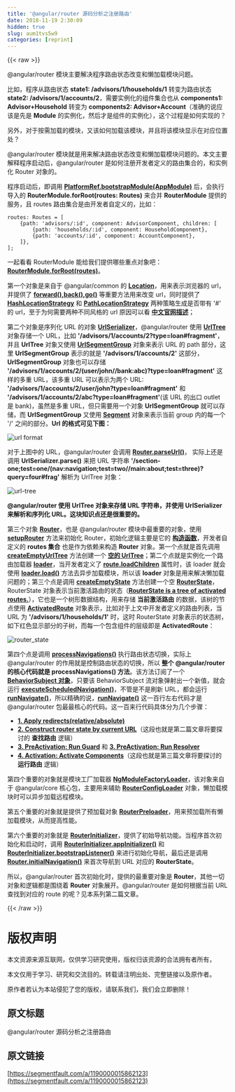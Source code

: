```yaml
---
title: '@angular/router 源码分析之注册路由' 
date: 2018-11-19 2:30:09
hidden: true
slug: aum1tvs5w9
categories: [reprint]
---
```


{{< raw >}}
<p>@angular/router &#x6A21;&#x5757;&#x4E3B;&#x8981;&#x89E3;&#x51B3;&#x7A0B;&#x5E8F;&#x8DEF;&#x7531;&#x72B6;&#x6001;&#x6539;&#x53D8;&#x548C;&#x61D2;&#x52A0;&#x8F7D;&#x6A21;&#x5757;&#x95EE;&#x9898;&#x3002;</p><p>&#x6BD4;&#x5982;&#xFF0C;&#x7A0B;&#x5E8F;&#x4ECE;&#x8DEF;&#x7531;&#x72B6;&#x6001; <strong>state1: /advisors/1/households/1</strong> &#x8F6C;&#x53D8;&#x4E3A;&#x8DEF;&#x7531;&#x72B6;&#x6001; <strong>state2: /advisors/1/accounts/2</strong>&#xFF0C;&#x9700;&#x8981;&#x5B9E;&#x4F8B;&#x5316;&#x7684;&#x7EC4;&#x4EF6;&#x96C6;&#x5408;&#x4E5F;&#x4ECE; <strong>components1: Advisor+Household</strong> &#x8F6C;&#x53D8;&#x4E3A; <strong>components2: Advisor+Account</strong>&#xFF08;&#x51C6;&#x786E;&#x7684;&#x8BF4;&#x5E94;&#x8BE5;&#x662F;&#x5148;&#x662F; <strong>Module</strong> &#x7684;&#x5B9E;&#x4F8B;&#x5316;&#xFF0C;&#x7136;&#x540E;&#x624D;&#x662F;&#x7EC4;&#x4EF6;&#x7684;&#x5B9E;&#x4F8B;&#x5316;&#xFF09;&#xFF0C;&#x8FD9;&#x4E2A;&#x8FC7;&#x7A0B;&#x662F;&#x5982;&#x4F55;&#x5B9E;&#x73B0;&#x7684;&#xFF1F;</p><p>&#x53E6;&#x5916;&#xFF0C;&#x5BF9;&#x4E8E;&#x6309;&#x9700;&#x52A0;&#x8F7D;&#x7684;&#x6A21;&#x5757;&#xFF0C;&#x53C8;&#x8BE5;&#x5982;&#x4F55;&#x52A0;&#x8F7D;&#x8BE5;&#x6A21;&#x5757;&#xFF0C;&#x5E76;&#x4E14;&#x5C06;&#x8BE5;&#x6A21;&#x5757;&#x663E;&#x793A;&#x5728;&#x5BF9;&#x5E94;&#x4F4D;&#x7F6E;&#x5904;&#xFF1F;</p><p>@angular/router &#x6A21;&#x5757;&#x5C31;&#x662F;&#x7528;&#x6765;&#x89E3;&#x51B3;&#x8DEF;&#x7531;&#x72B6;&#x6001;&#x6539;&#x53D8;&#x548C;&#x61D2;&#x52A0;&#x8F7D;&#x6A21;&#x5757;&#x95EE;&#x9898;&#x7684;&#x3002;&#x672C;&#x6587;&#x4E3B;&#x8981;&#x89E3;&#x91CA;&#x7A0B;&#x5E8F;&#x542F;&#x52A8;&#x540E;&#xFF0C;@angular/router &#x662F;&#x5982;&#x4F55;&#x6CE8;&#x518C;&#x5F00;&#x53D1;&#x8005;&#x5B9A;&#x4E49;&#x7684;&#x8DEF;&#x7531;&#x96C6;&#x5408;&#x7684;&#xFF0C;&#x548C;&#x5B9E;&#x4F8B;&#x5316; Router &#x5BF9;&#x8C61;&#x7684;&#x3002;</p><p>&#x7A0B;&#x5E8F;&#x542F;&#x52A8;&#x540E;&#xFF0C;&#x5373;&#x8C03;&#x7528; <strong><a href="https://github.com/angular/angular/blob/master/packages/core/src/application_ref.ts#L252-L276" rel="nofollow noreferrer" target="_blank">PlatformRef.bootstrapModule(AppModule)</a></strong> &#x540E;&#xFF0C;&#x4F1A;&#x6267;&#x884C;&#x5BFC;&#x5165;&#x7684; <strong>RouterModule.forRoot(routes: Routes)</strong> &#x6765;&#x5408;&#x5E76; <strong>RouterModule</strong> &#x63D0;&#x4F9B;&#x7684;&#x670D;&#x52A1;&#xFF0C;&#x4E14; routes &#x8DEF;&#x7531;&#x96C6;&#x5408;&#x662F;&#x7531;&#x5F00;&#x53D1;&#x8005;&#x81EA;&#x5B9A;&#x4E49;&#x7684;&#xFF0C;&#x6BD4;&#x5982;&#xFF1A;</p><div class="widget-codetool" style="display:none"><div class="widget-codetool--inner"><span class="selectCode code-tool" data-toggle="tooltip" data-placement="top" title="" data-original-title="&#x5168;&#x9009;"></span> <span type="button" class="copyCode code-tool" data-toggle="tooltip" data-placement="top" data-clipboard-text="routes: Routes = [
    {path: &apos;advisors/:id&apos;, component: AdvisorComponent, children: [
        {path: &apos;households/:id&apos;, component: HouseholdComponent},
        {path: &apos;accounts/:id&apos;, component: AccountComponent},
    ]},
];" title="" data-original-title="&#x590D;&#x5236;"></span> <span type="button" class="saveToNote code-tool" data-toggle="tooltip" data-placement="top" title="" data-original-title="&#x653E;&#x8FDB;&#x7B14;&#x8BB0;"></span></div></div><pre class="hljs groovy"><code><span class="hljs-string">routes:</span> Routes = [
    {<span class="hljs-string">path:</span> <span class="hljs-string">&apos;advisors/:id&apos;</span>, <span class="hljs-string">component:</span> AdvisorComponent, <span class="hljs-string">children:</span> [
        {<span class="hljs-string">path:</span> <span class="hljs-string">&apos;households/:id&apos;</span>, <span class="hljs-string">component:</span> HouseholdComponent},
        {<span class="hljs-string">path:</span> <span class="hljs-string">&apos;accounts/:id&apos;</span>, <span class="hljs-string">component:</span> AccountComponent},
    ]},
];</code></pre><p>&#x4E00;&#x8D77;&#x770B;&#x770B; RouterModule &#x80FD;&#x7ED9;&#x6211;&#x4EEC;&#x63D0;&#x4F9B;&#x54EA;&#x4E9B;&#x91CD;&#x70B9;&#x5BF9;&#x8C61;&#x5427;&#xFF1A;<strong><a href="https://github.com/angular/angular/blob/master/packages/router/src/router_module.ts#L143-L191" rel="nofollow noreferrer" target="_blank">RouterModule.forRoot(routes)</a></strong>&#x3002;</p><p>&#x7B2C;&#x4E00;&#x4E2A;&#x5BF9;&#x8C61;&#x662F;&#x6765;&#x81EA;&#x4E8E; @angular/common &#x7684; <strong><a href="https://github.com/angular/angular/blob/master/packages/router/src/router_module.ts#L58" rel="nofollow noreferrer" target="_blank">Location</a></strong>&#xFF0C;&#x7528;&#x6765;&#x8868;&#x793A;&#x6D4F;&#x89C8;&#x5668;&#x7684; url&#xFF0C;&#x5E76;&#x63D0;&#x4F9B;&#x4E86; <strong><a href="https://github.com/angular/angular/blob/master/packages/common/src/location/location.ts#L110-L130" rel="nofollow noreferrer" target="_blank">forward(),back(),go()</a></strong> &#x7B49;&#x91CD;&#x8981;&#x65B9;&#x6CD5;&#x7528;&#x6765;&#x6539;&#x53D8; url&#xFF0C;&#x540C;&#x65F6;&#x63D0;&#x4F9B;&#x4E86; <strong><a href="https://github.com/angular/angular/blob/master/packages/common/src/location/hash_location_strategy.ts#L20-L35" rel="nofollow noreferrer" target="_blank">HashLocationStrategy</a></strong> &#x548C; <strong><a href="https://github.com/angular/angular/blob/master/packages/common/src/location/path_location_strategy.ts#L20-L44" rel="nofollow noreferrer" target="_blank">PathLocationStrategy</a></strong> &#x4E24;&#x79CD;&#x7B56;&#x7565;&#x751F;&#x6210;&#x662F;&#x5426;&#x5E26;&#x6709; &apos;#&apos; &#x7684; url&#xFF0C;&#x81F3;&#x4E8E;&#x4E3A;&#x4F55;&#x9700;&#x8981;&#x4E24;&#x79CD;&#x4E0D;&#x540C;&#x98CE;&#x683C;&#x7684; url &#x539F;&#x56E0;&#x53EF;&#x4EE5;&#x770B; <strong><a href="https://angular.cn/guide/router#appendix-emlocationstrategyem-and-browser-url-styles" rel="nofollow noreferrer" target="_blank">&#x4E2D;&#x6587;&#x5B98;&#x7F51;&#x63CF;&#x8FF0;</a></strong>&#xFF1B;</p><p>&#x7B2C;&#x4E8C;&#x4E2A;&#x5BF9;&#x8C61;&#x662F;&#x5E8F;&#x5217;&#x5316; URL &#x7684;&#x5BF9;&#x8C61; <strong><a href="https://github.com/angular/angular/blob/master/packages/router/src/url_tree.ts#L245-L296" rel="nofollow noreferrer" target="_blank">UrlSerializer</a></strong>&#xFF0C;@angular/router &#x4F7F;&#x7528; <strong><a href="https://github.com/angular/angular/blob/master/packages/router/src/url_tree.ts#L79-L128" rel="nofollow noreferrer" target="_blank">UrlTree</a></strong> &#x5BF9;&#x8C61;&#x5B58;&#x50A8;&#x4E00;&#x4E2A; URL&#xFF0C;&#x6BD4;&#x5982; <strong>&apos;/advisors/1/accounts/2?type=loan#fragment&apos;</strong>&#xFF0C;&#x5E76;&#x4E14; <strong>UrlTree</strong> &#x5BF9;&#x8C61;&#x53C8;&#x4F7F;&#x7528; <strong><a href="https://github.com/angular/angular/blob/master/packages/router/src/url_tree.ts#L133-L165" rel="nofollow noreferrer" target="_blank">UrlSegmentGroup</a></strong> &#x5BF9;&#x8C61;&#x6765;&#x8868;&#x793A; URL &#x7684; path &#x90E8;&#x5206;&#xFF0C;&#x8FD9;&#x91CC; <strong>UrlSegmentGroup</strong> &#x8868;&#x793A;&#x7684;&#x5C31;&#x662F; <strong>&apos;/advisors/1/accounts/2&apos;</strong> &#x8FD9;&#x90E8;&#x5206;&#xFF0C;<strong>UrlSegmentGroup</strong> &#x5BF9;&#x8C61;&#x4E5F;&#x53EF;&#x4EE5;&#x5B58;&#x50A8; <strong>&apos;/advisors/1/accounts/2/(user/john//bank:abc)?type=loan#fragment&apos;</strong> &#x8FD9;&#x6837;&#x7684;&#x591A;&#x91CD; URL&#xFF0C;&#x8BE5;&#x591A;&#x91CD; URL &#x53EF;&#x4EE5;&#x8868;&#x793A;&#x4E3A;&#x4E24;&#x4E2A; URL: <strong>&apos;/advisors/1/accounts/2/user/john?type=loan#fragment&apos;</strong> &#x548C; <strong>&apos;/advisors/1/accounts/2/abc?type=loan#fragment&apos;</strong>(&#x8BE5; URL &#x7684;&#x51FA;&#x53E3; outlet &#x662F; bank)&#xFF0C;&#x867D;&#x7136;&#x662F;&#x591A;&#x91CD; URL&#xFF0C;&#x4F46;&#x53EA;&#x9700;&#x8981;&#x7528;&#x4E00;&#x4E2A;&#x5BF9;&#x8C61; <strong>UrlSegmentGroup</strong> &#x5C31;&#x53EF;&#x4EE5;&#x5B58;&#x50A8;&#xFF0C;&#x800C; <strong>UrlSegmentGroup</strong> &#x53C8;&#x4F7F;&#x7528; <strong><a href="https://github.com/angular/angular/blob/master/packages/router/src/url_tree.ts#L171-L214" rel="nofollow noreferrer" target="_blank">Segment</a></strong> &#x5BF9;&#x8C61;&#x6765;&#x8868;&#x793A;&#x5F53;&#x524D; group &#x5185;&#x7684;&#x6BCF;&#x4E00;&#x4E2A; &apos;/&apos; &#x4E4B;&#x95F4;&#x7684;&#x90E8;&#x5206;&#x3002;<strong>Url &#x7684;&#x683C;&#x5F0F;&#x53EF;&#x89C1;&#x4E0B;&#x56FE;&#xFF1A;</strong></p><p><span class="img-wrap"><img data-src="/img/remote/1460000015862126?w=960&amp;h=540" src="https://static.alili.tech/img/remote/1460000015862126?w=960&amp;h=540" alt="url format" title="url format" style="cursor:pointer;display:inline"></span></p><p>&#x5BF9;&#x4E8E;&#x4E0A;&#x56FE;&#x4E2D;&#x7684; URL&#xFF0C;@angular/router &#x4F1A;&#x8C03;&#x7528; <strong><a href="https://github.com/angular/angular/blob/master/packages/router/src/router.ts#L506" rel="nofollow noreferrer" target="_blank">Router.parseUrl()</a></strong>&#xFF0C; &#x5B9E;&#x9645;&#x4E0A;&#x8FD8;&#x662F;&#x8C03;&#x7528; <strong>UrlSerializer.parse()</strong> &#x6765;&#x628A; URL &#x5B57;&#x7B26;&#x4E32; <strong>&apos;/section-one;test=one/(nav:navigation;test=two//main:about;test=three)?query=four#frag&apos;</strong> &#x89E3;&#x6790;&#x4E3A; UrlTree &#x5BF9;&#x8C61;&#xFF1A;</p><p><span class="img-wrap"><img data-src="/img/remote/1460000015862127" src="https://static.alili.tech/img/remote/1460000015862127" alt="url-tree" title="url-tree" style="cursor:pointer;display:inline"></span></p><p><strong>@angular/router &#x4F7F;&#x7528; UrlTree &#x5BF9;&#x8C61;&#x6765;&#x5B58;&#x50A8; URL &#x5B57;&#x7B26;&#x4E32;&#xFF0C;&#x5E76;&#x4F7F;&#x7528; UrlSerializer &#x6765;&#x89E3;&#x6790;&#x548C;&#x5E8F;&#x5217;&#x5316; URL&#x3002;&#x8FD9;&#x5757;&#x77E5;&#x8BC6;&#x70B9;&#x8FD8;&#x662F;&#x5F88;&#x91CD;&#x8981;&#x7684;&#x3002;</strong></p><p>&#x7B2C;&#x4E09;&#x4E2A;&#x5BF9;&#x8C61; <strong><a href="https://github.com/angular/angular/blob/master/packages/router/src/router.ts#L204-L212" rel="nofollow noreferrer" target="_blank">Router</a></strong>&#xFF0C;&#x4E5F;&#x662F; @angular/router &#x6A21;&#x5757;&#x4E2D;&#x6700;&#x91CD;&#x8981;&#x7684;&#x5BF9;&#x8C61;&#xFF0C;&#x4F7F;&#x7528; <strong><a href="https://github.com/angular/angular/blob/master/packages/router/src/router_module.ts#L398-L436" rel="nofollow noreferrer" target="_blank">setupRouter</a></strong> &#x65B9;&#x6CD5;&#x6765;&#x521D;&#x59CB;&#x5316; Router&#xFF0C;&#x521D;&#x59CB;&#x5316;&#x903B;&#x8F91;&#x4E3B;&#x8981;&#x662F;&#x5B83;&#x7684; <strong><a href="https://github.com/angular/angular/blob/master/packages/router/src/router.ts#L277-L296" rel="nofollow noreferrer" target="_blank">&#x6784;&#x9020;&#x51FD;&#x6570;</a></strong>&#xFF0C;&#x5F00;&#x53D1;&#x8005;&#x81EA;&#x5B9A;&#x4E49;&#x7684; <strong>routes &#x96C6;&#x5408;</strong> &#x4E5F;&#x662F;&#x4F5C;&#x4E3A;&#x4F9D;&#x8D56;&#x6765;&#x6784;&#x9020; <strong>Router</strong> &#x5BF9;&#x8C61;&#x3002;&#x7B2C;&#x4E00;&#x4E2A;&#x70B9;&#x5C31;&#x662F;&#x9996;&#x5148;&#x8C03;&#x7528; <strong><a href="https://github.com/angular/angular/blob/master/packages/router/src/url_tree.ts#L12-L14" rel="nofollow noreferrer" target="_blank">createEmptyUrlTree</a></strong> &#x65B9;&#x6CD5;&#x521B;&#x5EFA;&#x4E00;&#x4E2A; <strong><a href="https://github.com/angular/angular/blob/master/packages/router/src/router.ts#L290" rel="nofollow noreferrer" target="_blank">&#x7A7A;&#x7684; UrlTree</a></strong>&#xFF1B;&#x7B2C;&#x4E8C;&#x4E2A;&#x70B9;&#x5C31;&#x662F;&#x5B9E;&#x4F8B;&#x5316;&#x4E00;&#x4E2A;&#x8DEF;&#x7531;&#x52A0;&#x8F7D;&#x5668; <strong><a href="https://github.com/angular/angular/blob/master/packages/router/src/router.ts#L293" rel="nofollow noreferrer" target="_blank">loader</a></strong>&#xFF0C;&#x5F53;&#x5F00;&#x53D1;&#x8005;&#x5B9A;&#x4E49;&#x4E86; <strong><a href="https://github.com/angular/angular/blob/master/packages/router/src/config.ts#L377" rel="nofollow noreferrer" target="_blank">route.loadChildren</a></strong> &#x5C5E;&#x6027;&#x65F6;&#xFF0C;&#x8BE5; loader &#x5C31;&#x4F1A;&#x4F7F;&#x7528; <strong><a href="https://github.com/angular/angular/blob/master/packages/router/src/router_config_loader.ts#L28-L45" rel="nofollow noreferrer" target="_blank">loader.load()</a></strong> &#x65B9;&#x6CD5;&#x53BB;&#x5F02;&#x6B65;&#x52A0;&#x8F7D;&#x6A21;&#x5757;&#xFF0C;&#x6240;&#x4EE5;&#x8BE5; <strong>loader</strong> &#x5BF9;&#x8C61;&#x662F;&#x7528;&#x6765;&#x89E3;&#x51B3;&#x61D2;&#x52A0;&#x8F7D;&#x95EE;&#x9898;&#x7684;&#xFF1B;&#x7B2C;&#x4E09;&#x4E2A;&#x70B9;&#x662F;&#x8C03;&#x7528; <strong><a href="https://github.com/angular/angular/blob/master/packages/router/src/router_state.ts#L61-L72" rel="nofollow noreferrer" target="_blank">createEmptyState</a></strong> &#x65B9;&#x6CD5;&#x521B;&#x5EFA;&#x4E00;&#x4E2A;&#x7A7A; <strong><a href="https://github.com/angular/angular/blob/master/packages/router/src/router_state.ts#L24-L58" rel="nofollow noreferrer" target="_blank">RouterState</a></strong>&#xFF0C;RouterState &#x5BF9;&#x8C61;&#x8868;&#x793A;&#x5F53;&#x524D;&#x6FC0;&#x6D3B;&#x8DEF;&#x7531;&#x7684;&#x72B6;&#x6001;&#xFF08;<strong><a href="https://github.com/angular/angular/blob/master/packages/router/src/router_state.ts#L26" rel="nofollow noreferrer" target="_blank">RouterState is a tree of activated routes.</a></strong>&#xFF09;&#xFF0C;&#x5B83;&#x4E5F;&#x662F;&#x4E00;&#x4E2A;&#x6811;&#x5F62;&#x6570;&#x636E;&#x7ED3;&#x6784;&#xFF0C;&#x7528;&#x6765;&#x5B58;&#x50A8; <strong>&#x5F53;&#x524D;&#x6FC0;&#x6D3B;&#x8DEF;&#x7531;</strong> &#x7684;&#x6570;&#x636E;&#xFF0C;&#x8BE5;&#x6811;&#x7684;&#x8282;&#x70B9;&#x4F7F;&#x7528; <strong><a href="https://github.com/angular/angular/blob/master/packages/router/src/router_state.ts#L90-L179" rel="nofollow noreferrer" target="_blank">ActivatedRoute</a></strong> &#x5BF9;&#x8C61;&#x8868;&#x793A;&#xFF0C;&#x6BD4;&#x5982;&#x5BF9;&#x4E8E;&#x4E0A;&#x6587;&#x4E2D;&#x5F00;&#x53D1;&#x8005;&#x5B9A;&#x4E49;&#x7684;&#x8DEF;&#x7531;&#x5217;&#x8868;&#xFF0C;&#x5F53; URL &#x4E3A; <strong>&apos;/advisors/1/households/1&apos;</strong> &#x65F6;&#xFF0C;&#x8FD9;&#x65F6; RouterState &#x5BF9;&#x8C61;&#x8868;&#x793A;&#x7684;&#x72B6;&#x6001;&#x6811;&#xFF0C;&#x5982;&#x4E0B;&#x7EA2;&#x8272;&#x663E;&#x793A;&#x90E8;&#x5206;&#x7684;&#x5B50;&#x6811;&#xFF0C;&#x800C;&#x6BCF;&#x4E00;&#x4E2A;&#x5305;&#x542B;&#x7EC4;&#x4EF6;&#x7684;&#x5C42;&#x7EA7;&#x5373;&#x662F; <strong>ActivatedRoute</strong>&#xFF1A;</p><p><span class="img-wrap"><img data-src="/img/remote/1460000015862128?w=761&amp;h=451" src="https://static.alili.tech/img/remote/1460000015862128?w=761&amp;h=451" alt="router_state" title="router_state" style="cursor:pointer;display:inline"></span></p><p>&#x7B2C;&#x56DB;&#x4E2A;&#x70B9;&#x662F;&#x8C03;&#x7528; <strong><a href="https://github.com/angular/angular/blob/master/packages/router/src/router.ts#L295" rel="nofollow noreferrer" target="_blank">processNavigations()</a></strong> &#x6267;&#x884C;&#x8DEF;&#x7531;&#x72B6;&#x6001;&#x5207;&#x6362;&#xFF0C;&#x5B9E;&#x9645;&#x4E0A; @angular/router &#x7684;&#x4F5C;&#x7528;&#x5C31;&#x662F;&#x63A7;&#x5236;&#x8DEF;&#x7531;&#x72B6;&#x6001;&#x7684;&#x5207;&#x6362;&#xFF0C;&#x6240;&#x4EE5; <strong>&#x6574;&#x4E2A; @angular/router &#x7684;&#x6838;&#x5FC3;&#x4EE3;&#x7801;&#x5C31;&#x662F; processNavigations() &#x65B9;&#x6CD5;</strong>&#x3002;&#x8BE5;&#x65B9;&#x6CD5;&#x8BA2;&#x9605;&#x4E86;&#x4E00;&#x4E2A; <strong><a href="https://github.com/angular/angular/blob/master/packages/router/src/router.ts#L215" rel="nofollow noreferrer" target="_blank">BehaviorSubject &#x5BF9;&#x8C61;</a></strong>&#xFF0C;&#x53EA;&#x8981;&#x8BE5; BehaviorSubject &#x6D41;&#x5BF9;&#x8C61;&#x5F39;&#x5C04;&#x51FA;&#x4E00;&#x4E2A;&#x65B0;&#x503C;&#xFF0C;&#x5C31;&#x4F1A;&#x8FD0;&#x884C; <strong><a href="https://github.com/angular/angular/blob/master/packages/router/src/router.ts#L532" rel="nofollow noreferrer" target="_blank">executeScheduledNavigation()</a></strong>&#xFF0C;&#x4E0D;&#x7BA1;&#x662F;&#x4E0D;&#x662F;&#x5237;&#x65B0; URL&#xFF0C;&#x90FD;&#x4F1A;&#x8FD0;&#x884C; <strong><a href="https://github.com/angular/angular/blob/master/packages/router/src/router.ts#L610-L612" rel="nofollow noreferrer" target="_blank">runNavigate()</a></strong>&#xFF0C;&#x6240;&#x4EE5;&#x7CBE;&#x786E;&#x7684;&#x8BF4;&#xFF0C;<strong><a href="https://github.com/angular/angular/blob/master/packages/router/src/router.ts#L621-L747" rel="nofollow noreferrer" target="_blank">runNavigate()</a></strong> &#x8FD9;&#x4E00;&#x767E;&#x884C;&#x5DE6;&#x53F3;&#x4EE3;&#x7801;&#x624D;&#x662F; @angular/router &#x5305;&#x6700;&#x6700;&#x6838;&#x5FC3;&#x7684;&#x4EE3;&#x7801;&#x3002;&#x8FD9;&#x4E00;&#x767E;&#x6765;&#x884C;&#x4EE3;&#x7801;&#x5177;&#x4F53;&#x5206;&#x4E3A;&#x51E0;&#x4E2A;&#x6B65;&#x9AA4;&#xFF1A;</p><ul><li><strong><a href="https://github.com/angular/angular/blob/master/packages/router/src/router.ts#L637-L639" rel="nofollow noreferrer" target="_blank">1. Apply redirects(relative/absolute)</a></strong></li><li><strong><a href="https://github.com/angular/angular/blob/master/packages/router/src/router.ts#L641-L655" rel="nofollow noreferrer" target="_blank">2. Construct router state by current URL</a></strong>&#xFF08;&#x8FD9;&#x6BB5;&#x4E5F;&#x5C31;&#x662F;&#x7B2C;&#x4E8C;&#x7BC7;&#x6587;&#x7AE0;&#x5C06;&#x8981;&#x63A2;&#x8BA8;&#x7684; <strong>&#x67E5;&#x627E;&#x8DEF;&#x7531;</strong> &#x903B;&#x8F91;&#xFF09;</li><li><strong><a href="https://github.com/angular/angular/blob/master/packages/router/src/router.ts#L683-L695" rel="nofollow noreferrer" target="_blank">3. PreActivation: Run Guard</a></strong> &#x548C; <strong><a href="https://github.com/angular/angular/blob/master/packages/router/src/router.ts#L700-L711" rel="nofollow noreferrer" target="_blank">3. PreActivation: Run Resolver</a></strong></li><li><strong><a href="https://github.com/angular/angular/blob/master/packages/router/src/router.ts#L743-L745" rel="nofollow noreferrer" target="_blank">4. Activation: Activate Components</a></strong>&#xFF08;&#x8FD9;&#x6BB5;&#x4E5F;&#x5C31;&#x662F;&#x7B2C;&#x4E09;&#x7BC7;&#x6587;&#x7AE0;&#x5C06;&#x8981;&#x63A2;&#x8BA8;&#x7684; <strong>&#x8FD0;&#x884C;&#x8DEF;&#x7531;</strong> &#x903B;&#x8F91;&#xFF09;</li></ul><p>&#x7B2C;&#x56DB;&#x4E2A;&#x91CD;&#x8981;&#x7684;&#x5BF9;&#x8C61;&#x5C31;&#x662F;&#x6A21;&#x5757;&#x5DE5;&#x5382;&#x52A0;&#x8F7D;&#x5668; <strong><a href="https://github.com/angular/angular/blob/master/packages/router/src/router_module.ts#L71" rel="nofollow noreferrer" target="_blank">NgModuleFactoryLoader</a></strong>&#xFF0C;&#x8BE5;&#x5BF9;&#x8C61;&#x6765;&#x81EA;&#x4E8E; @angular/core &#x6838;&#x5FC3;&#x5305;&#xFF0C;&#x4E3B;&#x8981;&#x7528;&#x6765;&#x8F85;&#x52A9; <strong><a href="https://github.com/angular/angular/blob/master/packages/router/src/router_config_loader.ts#L47-L55" rel="nofollow noreferrer" target="_blank">RouterConfigLoader</a></strong> &#x5BF9;&#x8C61;&#xFF0C;&#x61D2;&#x52A0;&#x8F7D;&#x6A21;&#x5757;&#x65F6;&#x53EF;&#x4EE5;&#x5F02;&#x6B65;&#x52A0;&#x8F7D;&#x8FDC;&#x7A0B;&#x6A21;&#x5757;&#x3002;</p><p>&#x7B2C;&#x4E94;&#x4E2A;&#x91CD;&#x8981;&#x7684;&#x5BF9;&#x8C61;&#x5C31;&#x662F;&#x63D0;&#x4F9B;&#x4E86;&#x9884;&#x52A0;&#x8F7D;&#x5BF9;&#x8C61; <strong><a href="https://github.com/angular/angular/blob/master/packages/router/src/router_module.ts#L72" rel="nofollow noreferrer" target="_blank">RouterPreloader</a></strong>&#xFF0C;&#x7528;&#x6765;&#x9884;&#x52A0;&#x8F7D;&#x6240;&#x6709;&#x61D2;&#x52A0;&#x8F7D;&#x6A21;&#x5757;&#xFF0C;&#x4ECE;&#x800C;&#x63D0;&#x9AD8;&#x6027;&#x80FD;&#x3002;</p><p>&#x7B2C;&#x516D;&#x4E2A;&#x91CD;&#x8981;&#x7684;&#x5BF9;&#x8C61;&#x5C31;&#x662F; <strong><a href="https://github.com/angular/angular/blob/master/packages/router/src/router_module.ts#L551" rel="nofollow noreferrer" target="_blank">RouterInitializer</a></strong>&#xFF0C;&#x63D0;&#x4F9B;&#x4E86;&#x521D;&#x59CB;&#x5BFC;&#x822A;&#x529F;&#x80FD;&#x3002;&#x5F53;&#x7A0B;&#x5E8F;&#x9996;&#x6B21;&#x521D;&#x59CB;&#x5316;&#x548C;&#x542F;&#x52A8;&#x65F6;&#xFF0C;&#x8C03;&#x7528; <strong><a href="https://github.com/angular/angular/blob/master/packages/router/src/router_module.ts#L461-L489" rel="nofollow noreferrer" target="_blank">RouterInitializer.appInitializer()</a></strong> &#x548C; <strong><a href="https://github.com/angular/angular/blob/master/packages/router/src/router_module.ts#L499" rel="nofollow noreferrer" target="_blank">RouterInitializer.bootstrapListener()</a></strong> &#x6765;&#x8FDB;&#x884C;&#x521D;&#x59CB;&#x5316;&#x5BFC;&#x822A;&#xFF0C;&#x6700;&#x540E;&#x8FD8;&#x662F;&#x8C03;&#x7528; <strong><a href="https://github.com/angular/angular/blob/master/packages/router/src/router.ts#L310-L317" rel="nofollow noreferrer" target="_blank">Router.initialNavigation()</a></strong> &#x6765;&#x9996;&#x6B21;&#x5BFC;&#x822A;&#x5230; URL &#x5BF9;&#x5E94;&#x7684; <strong>RouterState</strong>&#x3002;</p><p>&#x6240;&#x4EE5;&#xFF0C;@angular/router &#x9996;&#x6B21;&#x521D;&#x59CB;&#x5316;&#x65F6;&#xFF0C;&#x63D0;&#x4F9B;&#x7684;&#x6700;&#x91CD;&#x8981;&#x5BF9;&#x8C61;&#x662F; <strong>Router</strong>&#xFF0C;&#x5176;&#x4ED6;&#x4E00;&#x5207;&#x5BF9;&#x8C61;&#x548C;&#x903B;&#x8F91;&#x90FD;&#x662F;&#x56F4;&#x7ED5;&#x7740; <strong>Router</strong> &#x5BF9;&#x8C61;&#x5C55;&#x5F00;&#x3002;@angular/router &#x662F;&#x5982;&#x4F55;&#x6839;&#x636E;&#x5F53;&#x524D; URL &#x67E5;&#x627E;&#x5230;&#x5BF9;&#x5E94;&#x7684; route &#x7684;&#x5462;&#xFF1F;&#x89C1;&#x672C;&#x7CFB;&#x5217;&#x7B2C;&#x4E8C;&#x7BC7;&#x6587;&#x7AE0;&#x3002;</p>
{{< /raw >}}

# 版权声明
本文资源来源互联网，仅供学习研究使用，版权归该资源的合法拥有者所有，

本文仅用于学习、研究和交流目的。转载请注明出处、完整链接以及原作者。

原作者若认为本站侵犯了您的版权，请联系我们，我们会立即删除！

## 原文标题
@angular/router 源码分析之注册路由

## 原文链接
[https://segmentfault.com/a/1190000015862123](https://segmentfault.com/a/1190000015862123)

